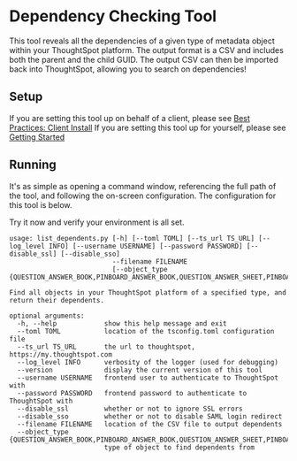 # Dependency Checking Tool

This tool reveals all the dependencies of a given type of metadata object within your
ThoughtSpot platform. The output format is a CSV and includes both the parent and the
child GUID. The output CSV can then be imported back into ThoughtSpot, allowing you to
search on dependencies!

## Setup

If you are setting this tool up on behalf of a client, please see [Best Practices: Client Install][bp-client-install]
If you are setting this tool up for yourself, please see [Getting Started][cstools-getting-started]

## Running

It's as simple as opening a command window, referencing the full path of the tool, and
following the on-screen configuration. The configuration for this tool is below.

Try it now and verify your environment is all set.

~~~
usage: list_dependents.py [-h] [--toml TOML] [--ts_url TS_URL] [--log_level INFO] [--username USERNAME] [--password PASSWORD] [--disable_ssl] [--disable_sso]
                          --filename FILENAME
                          [--object_type {QUESTION_ANSWER_BOOK,PINBOARD_ANSWER_BOOK,QUESTION_ANSWER_SHEET,PINBOARD_ANSWER_SHEET,LOGICAL_COLUMN,LOGICAL_TABLE,LOGICAL_RELATIONSHIP,TAG,DATA_SOURCE}]

Find all objects in your ThoughtSpot platform of a specified type, and return their dependents.

optional arguments:
  -h, --help            show this help message and exit
  --toml TOML           location of the tsconfig.toml configuration file
  --ts_url TS_URL       the url to thoughtspot, https://my.thoughtspot.com
  --log_level INFO      verbosity of the logger (used for debugging)
  --version             display the current version of this tool
  --username USERNAME   frontend user to authenticate to ThoughtSpot with
  --password PASSWORD   frontend password to authenticate to ThoughtSpot with
  --disable_ssl         whether or not to ignore SSL errors
  --disable_sso         whether or not to disable SAML login redirect
  --filename FILENAME   location of the CSV file to output dependents
  --object_type {QUESTION_ANSWER_BOOK,PINBOARD_ANSWER_BOOK,QUESTION_ANSWER_SHEET,PINBOARD_ANSWER_SHEET,LOGICAL_COLUMN,LOGICAL_TABLE,LOGICAL_RELATIONSHIP,TAG,DATA_SOURCE}
                        type of object to find dependents from
~~~ 

[bp-client-install]: https://github.com/thoughtspot/cs_tools/tools
[cstools-getting-started]: https://github.com/thoughtspot/cs_tools/README.md#getting-started
